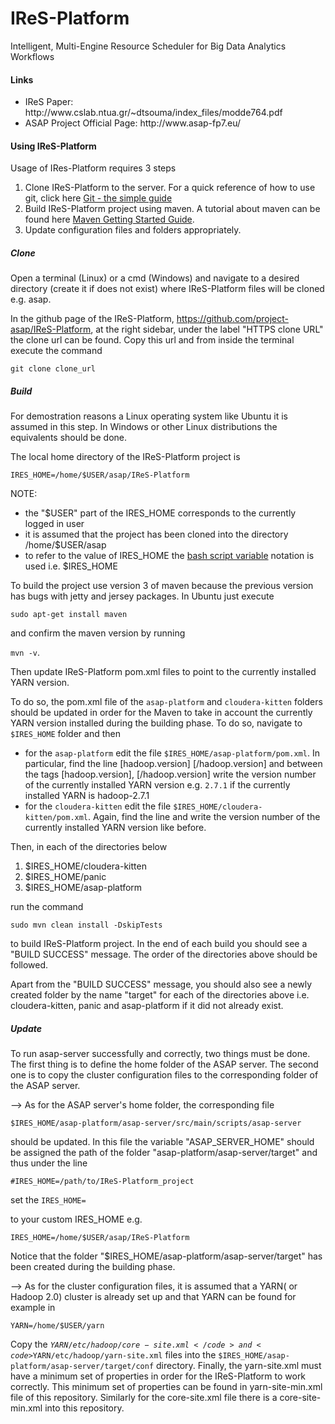 # IReS-Platform
Intelligent, Multi-Engine Resource Scheduler for Big
Data Analytics Workflows

<h4>Links</h4>
<ul>
<li>IReS Paper: http://www.cslab.ntua.gr/~dtsouma/index_files/modde764.pdf </li>
<li>ASAP Project Official Page: http://www.asap-fp7.eu/</li>
</ul>
<h4>Using IReS-Platform</h4>
Usage of IRes-Platform requires 3 steps

<ol>
<li><bold>Clone</bold> IReS-Platform to the server. For a quick reference of how to use git, click here <a href="https://rogerdudler.github.io/git-guide/" target="_blank">Git - the simple guide</a>
<li><bold>Build</bold> IReS-Platform project using maven. A tutorial about maven can be found here <a href="https://maven.apache.org/guides/getting-started/" target="_blank">Maven Getting Started Guide</a>.</li>
<li><bold>Update</bold> configuration files and folders appropriately.</li>
</ol>

<h5>Clone</h5>
Open a terminal (Linux) or a cmd (Windows) and navigate to a desired directory (create it if does not exist) where IReS-Platform files will be cloned e.g. asap.

In the github page of the IReS-Platform, https://github.com/project-asap/IReS-Platform, at the right sidebar, under the label "HTTPS clone URL" the clone url can be found. Copy this url and from inside the terminal execute the command

<code>git clone clone_url</code>

<h5>Build</h5>
For demostration reasons a Linux operating system like Ubuntu it is assumed in this step. In Windows or other Linux distributions the equivalents should be done.

The local home directory of the IReS-Platform project is

<code>IRES_HOME=/home/$USER/asap/IReS-Platform</code>

NOTE: 

<ul>
<li>the "$USER" part of the IRES_HOME corresponds to the currently logged in user</li>
<li>it is assumed that the project has been cloned into the directory /home/$USER/asap</li>
<li>to refer to the value of IRES_HOME the <a href="http://tldp.org/HOWTO/Bash-Prog-Intro-HOWTO-5.html" target="_blank">bash script variable</a> notation is used i.e. $IRES_HOME
</ul>

To build the project use version 3 of maven because the previous version has bugs with jetty and jersey packages. In Ubuntu just execute

<code>sudo apt-get install maven</code>

and confirm the maven version by running

<code>mvn -v</code>.

Then update IReS-Platform pom.xml files to point to the currently installed YARN version.

To do so, the pom.xml file of the <code>asap-platform</code> and <code>cloudera-kitten</code> folders should be updated in order for the Maven to take in account the currently YARN version installed during the building phase. To do so, navigate to <code>$IRES_HOME</code> folder and then

<ul>
  <li>for the <code>asap-platform</code> edit the file <code>$IRES_HOME/asap-platform/pom.xml</code>. In particular, find the line [hadoop.version] [/hadoop.version] and between the tags [hadoop.version], [/hadoop.version] write the version number of the currently installed YARN version e.g. <code><hadoop.version>2.7.1</hadoop.version></code> if the currently installed YARN is hadoop-2.7.1
  </li>
  <li>for the <code>cloudera-kitten</code> edit the file <code>$IRES_HOME/cloudera-kitten/pom.xml</code>. Again, find the line <code><hadoop.version></hadoop.version></code> and write the version number of the currently installed YARN version like before.
  </li>
</ul>

Then, in each of the directories below

<ol>
<li>$IRES_HOME/cloudera-kitten</li>
<li>$IRES_HOME/panic</li>
<li>$IRES_HOME/asap-platform</li>
</ol>

run the command

<code>sudo mvn clean install -DskipTests</code>

to build IReS-Platform project. In the end of each build you should see a "BUILD SUCCESS" message. The order of the directories above should be followed.

Apart from the "BUILD SUCCESS" message, you should also see a newly created folder by the name "target" for each of the directories above i.e. cloudera-kitten, panic and asap-platform if it did not already exist.

<h5>Update</h5>
To run asap-server successfully and correctly, two things must be done. The first thing is to define the home folder of the ASAP server. The second one is to copy the cluster configuration files to the corresponding folder of the ASAP server.

--> As for the ASAP server's home folder, the corresponding file

<code>$IRES_HOME/asap-platform/asap-server/src/main/scripts/asap-server</code>

should be updated. In this file the variable "ASAP_SERVER_HOME" should be assigned the path of the folder "asap-platform/asap-server/target" and thus under the line

<code>#IRES_HOME=/path/to/IReS-Platform_project</code>

set the
<code>IRES_HOME=</code>

to your custom IRES_HOME e.g.

<code>IRES_HOME=/home/$USER/asap/IReS-Platform</code>

Notice that the folder "$IRES_HOME/asap-platform/asap-server/target" has been created during the building phase.

--> As for the cluster configuration files, it is assumed that a YARN( or Hadoop 2.0) cluster is already set up and that YARN can be found for example in

<code>YARN=/home/$USER/yarn</code>

Copy the <code>$YARN/etc/hadoop/core-site.xml</code> and <code>$YARN/etc/hadoop/yarn-site.xml</code> files into the <code>$IRES_HOME/asap-platform/asap-server/target/conf</code> directory. Finally, the yarn-site.xml must have a minimum set of properties in order for the IReS-Platform to work correctly. This minimum set of properties can be found in yarn-site-min.xml file of this repository. Similarly for the core-site.xml file there is a core-site-min.xml into this repository.
